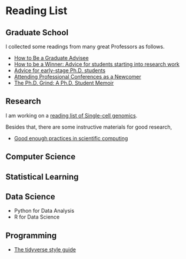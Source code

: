 # Reading List

## Graduate School

I collected some readings from many great Professors as follows.

- [How to Be a Graduate Advisee](https://www.cell.com/neuron/pdf/S0896-6273(13)01191-4.pdf)
- [How to be a Winner: Advice for students starting into research work](https://www.seas.upenn.edu/~andre/general/student_research_advice.html)
- [Advice for early-stage Ph.D. students](https://pg.ucsd.edu/early-stage-PhD-advice.htm)
- [Attending Professional Conferences as a Newcomer](https://pg.ucsd.edu/attending-conferences.htm)
- [The Ph.D. Grind: A Ph.D. Student Memoir](https://www.goodreads.com/en/book/show/15731248-the-ph-d-grind)

## Research

I am working on a [reading list of Single-cell genomics](https://github.com/kuang-da/scGenomic-Reading-List).

Besides that, there are some instructive materials for good research,

- [Good enough practices in scientific computing](https://doi.org/10.1371/journal.pcbi.1005510)

## Computer Science

## Statistical Learning

## Data Science

- Python for Data Analysis
- R for Data Science

## Programming

- [The tidyverse style guide](https://style.tidyverse.org/)